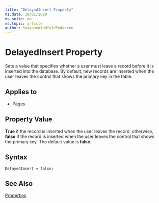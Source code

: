 ```yaml
---
title: "DelayedInsert Property"
ms.date: 10/01/2020
ms.suite: na
ms.topic: article
author: SusanneWindfeldPedersen
---
```


# DelayedInsert Property

Sets a value that specifies whether a user must leave a record before it is inserted into the database. By default, new records are inserted when the user leaves the control that shows the primary key in the table.  
  
## Applies to  
  
- Pages  
  
## Property Value  

**True** if the record is inserted when the user leaves the record; otherwise, **false** if the record is inserted when the user leaves the control that shows the primary key. The default value is **false**.  

## Syntax

```AL
DelayedInsert = false;
```
  
## See Also  

[Properties](devenv-properties.md)